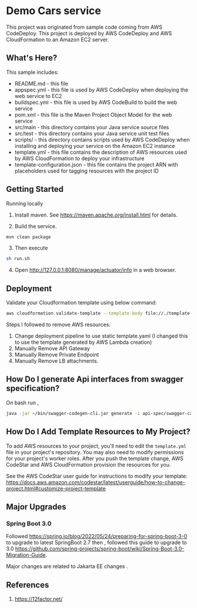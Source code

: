 # Demo Cars service

This project was originated from sample code coming from AWS CodeDeploy.
This project is deployed by AWS CodeDeploy and AWS CloudFormation to an Amazon EC2 server.

## What's Here?

This sample includes:

* README.md - this file
* appspec.yml - this file is used by AWS CodeDeploy when deploying the web
  service to EC2
* buildspec.yml - this file is used by AWS CodeBuild to build the web
  service
* pom.xml - this file is the Maven Project Object Model for the web service
* src/main - this directory contains your Java service source files
* src/test - this directory contains your Java service unit test files
* scripts/ - this directory contains scripts used by AWS CodeDeploy when
  installing and deploying your service on the Amazon EC2 instance
* template.yml - this file contains the description of AWS resources used by AWS
  CloudFormation to deploy your infrastructure
* template-configuration.json - this file contains the project ARN with placeholders used for tagging resources with the project ID

## Getting Started

Running locally

1. Install maven.  See https://maven.apache.org/install.html for details.

2. Build the service.

  ```bash
  mvn clean package
  ```

3. Then execute

  ```bash
  sh run.sh
  ```

4. Open http://127.0.0.1:8080/manage/actuator/info in a web browser.

## Deployment

Validate your Cloudformation template using below command:

```bash
aws cloudformation validate-template --template-body file://./template-aws.yml
```

Steps I followed to remove AWS resources:

1. Change deployment pipeline to use static template.yaml (I changed this to use the template generated by AWS Lambda creation)
1. Manually Remove API Gateway
1. Manually Remove Private Endpoint
1. Manually Remove LB attachments.

## How Do I generate Api interfaces from swagger specification?

On bash run ,

```bash
java -jar ~/bin/swagger-codegen-cli.jar generate -i api-spec/swagger-carsdemo.yaml -l spring -c  config/swagger-codegen.json
```

## How Do I Add Template Resources to My Project?

To add AWS resources to your project, you'll need to edit the `template.yml`
file in your project's repository. You may also need to modify permissions for
your project's worker roles. After you push the template change, AWS CodeStar
and AWS CloudFormation provision the resources for you.

See the AWS CodeStar user guide for instructions to modify your template:
https://docs.aws.amazon.com/codestar/latest/userguide/how-to-change-project.html#customize-project-template

## Major Upgrades

### Spring Boot 3.0

Followed https://spring.io/blog/2022/05/24/preparing-for-spring-boot-3-0 to upgrade to latest SpringBoot 2.7 then , followed
this guide to upgrade to 3.0 https://github.com/spring-projects/spring-boot/wiki/Spring-Boot-3.0-Migration-Guide.

Major changes are related to Jakarta EE changes .

## References

1. https://12factor.net/
